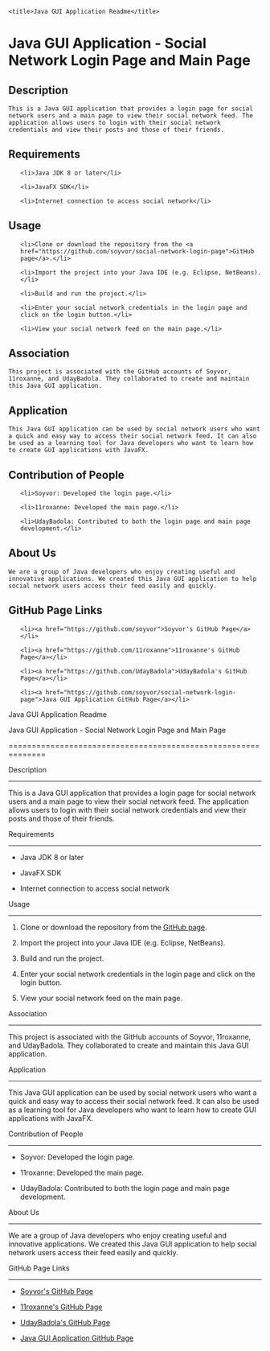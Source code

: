 <!DOCTYPE html>

<html>

<head>

	<title>Java GUI Application Readme</title>

</head>

<body>

<h1>Java GUI Application - Social Network Login Page and Main Page</h1>

<h2>Description</h2>

<p>

	This is a Java GUI application that provides a login page for social network users and a main page to view their social network feed. The application allows users to login with their social network credentials and view their posts and those of their friends.

</p>

<h2>Requirements</h2>

<ul>

	<li>Java JDK 8 or later</li>

	<li>JavaFX SDK</li>

	<li>Internet connection to access social network</li>

</ul>

<h2>Usage</h2>

<ol>

	<li>Clone or download the repository from the <a href="https://github.com/soyvor/social-network-login-page">GitHub page</a>.</li>

	<li>Import the project into your Java IDE (e.g. Eclipse, NetBeans).</li>

	<li>Build and run the project.</li>

	<li>Enter your social network credentials in the login page and click on the login button.</li>

	<li>View your social network feed on the main page.</li>

</ol>

<h2>Association</h2>

<p>

	This project is associated with the GitHub accounts of Soyvor, 11roxanne, and UdayBadola. They collaborated to create and maintain this Java GUI application.

</p>

<h2>Application</h2>

<p>

	This Java GUI application can be used by social network users who want a quick and easy way to access their social network feed. It can also be used as a learning tool for Java developers who want to learn how to create GUI applications with JavaFX.

</p>

<h2>Contribution of People</h2>

<ul>

	<li>Soyvor: Developed the login page.</li>

	<li>11roxanne: Developed the main page.</li>

	<li>UdayBadola: Contributed to both the login page and main page development.</li>

</ul>

<h2>About Us</h2>

<p>

	We are a group of Java developers who enjoy creating useful and innovative applications. We created this Java GUI application to help social network users access their feed easily and quickly. 

</p>

<h2>GitHub Page Links</h2>

<ul>

	<li><a href="https://github.com/soyvor">Soyvor's GitHub Page</a></li>

	<li><a href="https://github.com/11roxanne">11roxanne's GitHub Page</a></li>

	<li><a href="https://github.com/UdayBadola">UdayBadola's GitHub Page</a></li>

	<li><a href="https://github.com/soyvor/social-network-login-page">Java GUI Application GitHub Page</a></li>

</ul>
</body>

</html>
Java GUI Application Readme

Java GUI Application - Social Network Login Page and Main Page

==============================================================

Description

-----------

This is a Java GUI application that provides a login page for social network users and a main page to view their social network feed. The application allows users to login with their social network credentials and view their posts and those of their friends.

Requirements

------------

*   Java JDK 8 or later

*   JavaFX SDK

*   Internet connection to access social network

Usage

-----

1.  Clone or download the repository from the [GitHub page](https://github.com/soyvor/social-network-login-page).

2.  Import the project into your Java IDE (e.g. Eclipse, NetBeans).

3.  Build and run the project.

4.  Enter your social network credentials in the login page and click on the login button.

5.  View your social network feed on the main page.

Association

-----------

This project is associated with the GitHub accounts of Soyvor, 11roxanne, and UdayBadola. They collaborated to create and maintain this Java GUI application.

Application

-----------

This Java GUI application can be used by social network users who want a quick and easy way to access their social network feed. It can also be used as a learning tool for Java developers who want to learn how to create GUI applications with JavaFX.

Contribution of People

----------------------

*   Soyvor: Developed the login page.

*   11roxanne: Developed the main page.

*   UdayBadola: Contributed to both the login page and main page development.

About Us

--------

We are a group of Java developers who enjoy creating useful and innovative applications. We created this Java GUI application to help social network users access their feed easily and quickly.

GitHub Page Links

-----------------

*   [Soyvor's GitHub Page](https://github.com/soyvor)

*   [11roxanne's GitHub Page](https://github.com/11roxanne)

*   [UdayBadola's GitHub Page](https://github.com/UdayBadola)

*   [Java GUI Application GitHub Page](https://github.com/soyvor/social-network-login-page)
